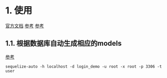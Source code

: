 # 1. 使用
[官方文档](https://sequelize.org/master/index.html)
[参考](https://blog.csdn.net/sd19871122/article/details/85221206)
[参考](https://www.jianshu.com/p/c148a3e9e39b)

## 1.1. 根据数据库自动生成相应的models
[参考](https://blog.csdn.net/TQFtqf136/article/details/73498733)

```shell
sequelize-auto -h localhost -d login_demo -u root -x root -p 3306 -t user
```